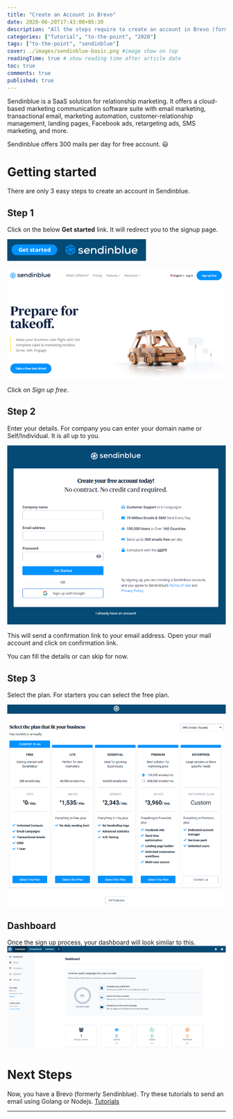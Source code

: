 ```yaml
---
title: "Create an Account in Brevo"
date: 2020-06-20T17:43:00+05:30
description: "All the steps require to create an account in Brevo (formerly Sendinblue)."
categories: ["Tutorial", "to-the-point", "2020"]
tags: ["to-the-point", "sendinblue"]
cover: ./images/sendinblue-basic.png #image show on top
readingTime: true # show reading time after article date
toc: true
comments: true
published: true
---
```


Sendinblue is a SaaS solution for relationship marketing. It offers a cloud-based marketing communication software suite with email marketing, transactional email, marketing automation, customer-relationship management, landing pages, Facebook ads, retargeting ads, SMS marketing, and more.

Sendinblue offers 300 mails per day for free account. 😃

# Getting started

There are only 3 easy steps to create an account in Sendinblue.

## Step 1

Click on the below **Get started** link. It will redirect you to the signup page.

[![Sendinblue](./images/sendinblue-getstarted.png)](https://www.brevo.com/?tap_a=30591-fb13f0&tap_s=956728-d372bc)

![sendinblue-landing-page](./images/sendinblue-signup-1.PNG)

Click on _Sign up free_.

## Step 2

Enter your details. For company you can enter your domain name or Self/Individual. It is all up to you.

![sendinblue-mail-details](./images/sendinblue-signup-2.PNG)

This will send a confirmation link to your email address. Open your mail account and click on confirmation link.

You can fill the details or can skip for now.

## Step 3

Select the plan. For starters you can select the free plan.

![sendingblue-select-plan](./images/sendinblue-signup-3.PNG)

## Dashboard

Once the sign up process, your dashboard will look similar to this.  
![dashboard](./images/sendinblue-signup-4.PNG)

# Next Steps

Now, you have a Brevo (formerly Sendinblue). Try these tutorials to send an email using Golang or Nodejs. [Tutorials](https://schadokar.dev/tags/sendinblue/)

---
